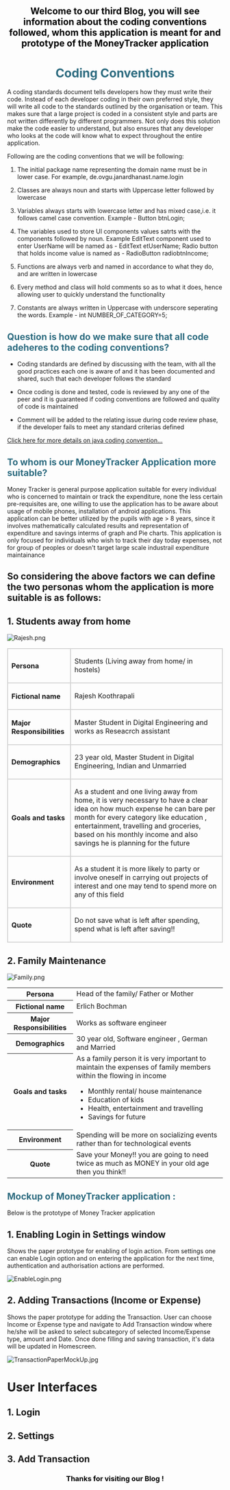 
<h2 style="color: #000000; text-align:center;">Welcome to our third Blog, you will see information about the coding conventions followed, whom this application is meant for and prototype of the MoneyTracker application</h2>

<div>
<h1 style="color: #2e6c80; text-align:center;">Coding Conventions</h1>
<p> A coding standards document tells developers how they must write their code. Instead of each developer coding in their own preferred style, they will write all code to the standards outlined by the organisation or team. This makes sure that a large project is coded in a consistent style and parts are not written differently by different programmers. Not only does this solution make the code easier to understand, but also ensures that any developer who looks at the code will know what to expect throughout the entire application.</p>
<p>Following are the coding conventions that we will be following: </p>
<div>
<ol>
<li><p>The initial package name representing the domain name must be in lower case. For example, de.ovgu.janardhanast.name.login</p></li>
<li><p>Classes are always noun and starts with Uppercase letter followed by lowercase </p></li>
<li><p>Variables always starts with lowercase letter and has mixed case,i.e. it follows camel case convention. Example - Button btnLogin; </p></li>
<li><p>The variables used to store UI components values satrts with the components followed by noun. Example EditText component used to enter UserName will be named as - EditText etUserName;  Radio button that holds income value is named as - RadioButton radiobtnIncome;</p></li>
<li> <p>Functions are always verb and named in accordance to what they do, and are written in lowercase </p></li>
<li><p>Every method and class will hold comments so as to what it does, hence allowing user to quickly understand the functionality</p></li>
<li><p>Constants are always written in Uppercase with underscore seperating the words. Example - int NUMBER_OF_CATEGORY=5;</p></li>
</ol>
</div>
<h2 style="color: #2e6c80;">Question is how do we make sure that all code adeheres to the coding conventions?</h2>
<div>
<ul>
<li><p>Coding standards are defined by discussing with the team, with all the good practices each one is aware of and it has been documented and shared, such that each developer follows the standard </p></li>
<li><p>Once coding is done and tested, code is reviewed by any one of the peer and it is guaranteed if coding conventions are followed and quality of code is maintained </p></li>
<li><p>Comment will be added to the relating issue during code review phase, if the developer fails to meet any standard criterias defined</p></li>
</ul>
<a href="http://www.oracle.com/technetwork/java/codeconvtoc-136057.html">Click here for more details on java coding convention...</a>
</div>
<h2 style="color: #2e6c80;">To whom is our MoneyTracker Application more suitable?</h2>
<p>Money Tracker is general purpose application suitable for every individual who is concerned to maintain or track the expenditure, none the less certain pre-requisites are, one willing to use the application has to be aware about usage of mobile phones, installation of android applications. This application can be better utilized by the pupils with age > 8 years, since it involves mathematically calculated results and representation of expenditure and savings interms of graph and Pie charts. This application is only focused for individuals who wish to track their day today expenses, not for group of peoples or doesn't target large scale industrail expenditure maintainance </p>
<h2>So considering the above factors we can define the two personas whom the application is more suitable is as follows: </h2>

<h2>1. Students away from home</h2>

<div>
<img style="align:center;" src="/isee2017-codecrunch/images/RajK.png" alt="Rajesh.png"/>
<table>
<tr>
<th colspan="4" style="text-align:left; border: solid 2px lightgrey;"><p>Persona</p></th>
<td colspan="8" style="text-align:left; border: solid 2px lightgrey;"><p> Students (Living away from home/ in hostels)</p></td>
</tr>

<tr>
<th colspan="4" style="text-align:left; border: solid 2px lightgrey;"><p>Fictional name</p></th>
<td colspan="8" style="text-align:left; border: solid 2px lightgrey;"><p> Rajesh Koothrapali</p></td>
</tr>

<tr>
<th colspan="4" style="text-align:left; border: solid 2px lightgrey;"><p>Major Responsibilities</p></th>
<td colspan="8" style="text-align:left; border: solid 2px lightgrey;"><p> Master Student in Digital Engineering and works as Reseacrch assistant</p></td>
</tr>

<tr>
<th colspan="4" style="text-align:left; border: solid 2px lightgrey;"><p>Demographics</p></th>
<td colspan="8" style="text-align:left; border: solid 2px lightgrey;"><p> 23 year old, Master Student in Digital Engineering, Indian and Unmarried</p></td>
</tr>

<tr>
<th colspan="4" style="text-align:left; border: solid 2px lightgrey;"><p>Goals and tasks</p></th>
<td colspan="8" style="text-align:left; border: solid 2px lightgrey;"><p> As a student and one living away from home, it is very necessary to have a clear idea on how much expense he can bare per month for every category like education , entertainment, travelling and groceries, based on his monthly income and also savings he is planning for the future </p></td>
</tr>

<tr>
<th colspan="4" style="text-align:left; border: solid 2px lightgrey;"><p>Environment</p></th>
<td colspan="8" style="text-align:left; border: solid 2px lightgrey;"><p>As a student it is more likely to party or involve oneself in carrying out projects of interest and one may tend to spend more on any of this field</p></td>
</tr>

<tr>
<th colspan="4" style="text-align:left; border: solid 2px lightgrey;"><p>Quote</p></th>
<td colspan="8" style="text-align:left; border: solid 2px lightgrey;"><p>Do not save what is left after spending, spend what is left after saving!!</p></td>
</tr>
</table>
</div>

<h2>2. Family Maintenance</h2>
<img style="align:center;" src="/isee2017-codecrunch/images/Family.png" alt="Family.png"/>
<div>
<table>
<tr>
<th colspan="4">Persona</th>
<td colspan="8"> Head of the family/ Father or Mother</td>
</tr>

<tr>
<th colspan="4">Fictional name</th>
<td colspan="8"> Erlich Bochman</td>
</tr>

<tr>
<th colspan="4">Major Responsibilities</th>
<td colspan="8"> Works as software engineer</td>
</tr>

<tr>
<th colspan="4">Demographics</th>
<td colspan="8"> 30 year old, Software engineer , German and Married</td>
</tr>

<tr>
<th colspan="4">Goals and tasks</th>
<td colspan="8"> As a family person it is very important to maintain the expenses of family members within the flowing in income
<ul>
<li>Monthly rental/ house maintenance</li>
<li>Education of kids</li>
<li>Health, entertainment and travelling</li>
<li>Savings for future</li>
</ul>
</td>
</tr>

<tr>
<th colspan="4">Environment</th>
<td colspan="8">Spending will be more on socializing events rather than for technological events</td>
</tr>

<tr>
<th colspan="4">Quote</th>
<td colspan="8">Save your Money!! you are going to need twice as much as MONEY in your old age then you think!! </td>
</tr>

</table>
</div>

<h2 style="color: #2e6c80;">Mockup of MoneyTracker application :</h2>
<p>Below is the prototype of Money Tracker application </p>

<div>
<h2>1. Enabling Login in Settings window</h2>
<p>Shows the paper prototype for enabling of login action. From settings one can enable Login option and on entering the application for the next time, authentication and authorisation actions are performed. </p>
 <img style="align:center;" src="/isee2017-codecrunch/images/LoginEnabling.png" alt="EnableLogin.png"/>  
</div>

<div>
<h2>2. Adding Transactions (Income or Expense)</h2>
<p>Shows the paper prototype for adding the Transaction. User can choose Income or Expense type and navigate to Add Transaction window where he/she will be asked to select subcategory of selected Income/Expense type, amount and Date. Once done filling and saving transaction, it's data will be updated in Homescreen.  </p>
<img style="align:center;" src="/isee2017-codecrunch/images/AddTransaction.png" alt="TransactionPaperMockUp.jpg"/> 
</div>

<div>
<h1>User Interfaces</h1>
<h2>1. Login</h2>
<h2>2. Settings</h2>
<h2>3. Add Transaction</h2>
</div>

<h3 style="color: #000000; text-align:center;">Thanks for visiting our Blog !</h3>

